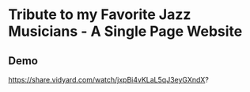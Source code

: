 # Tribute to my Favorite Jazz Musicians - A Single Page Website
## Demo
https://share.vidyard.com/watch/jxpBi4vKLaL5qJ3eyGXndX?
